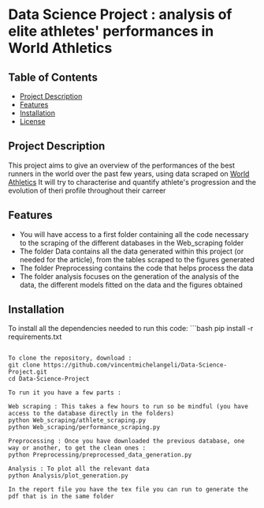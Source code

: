 # Data Science Project : analysis of elite athletes' performances in World Athletics

## Table of Contents
- [Project Description](#project-description)
- [Features](#features)
- [Installation](#installation)
- [License](#license)

## Project Description
This project aims to give an overview of the performances of the best runners in the world over the past few years, using data scraped on [World Athletics](https://worldathletics.org/) 
It will try to characterise and quantify athlete's progression and the evolution of theri profile throughout their carreer

## Features
- You will have access to a first folder containing all the code necessary to the scraping of the different databases in the Web_scraping folder
- The folder Data contains all the data generated within this project (or needed for the article), from the tables scraped to the figures generated
- The folder Preprocessing contains the code that helps process the data
- The folder analysis focuses on the generation of the analysis of the data, the different models fitted on the data and the figures obtained

## Installation

To install all the dependencies needed to run this code:
    ```bash
    pip install -r requirements.txt
   
 ```

To clone the repository, download : 
git clone https://github.com/vincentmichelangeli/Data-Science-Project.git
cd Data-Science-Project

To run it you have a few parts : 

Web scraping : This takes a few hours to run so be mindful (you have access to the database directly in the folders)
python Web_scraping/athlete_scraping.py
python Web_scraping/performance_scraping.py 

Preprocessing : Once you have downloaded the previous database, one way or another, to get the clean ones :
python Preprocessing/preprocessed_data_generation.py

Analysis : To plot all the relevant data
python Analysis/plot_generation.py

In the report file you have the tex file you can run to generate the pdf that is in the same folder





